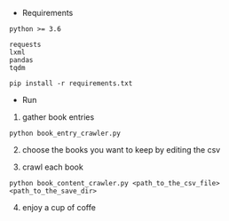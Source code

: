 - Requirements

```
python >= 3.6

requests
lxml
pandas
tqdm
```

```shell
pip install -r requirements.txt
```
- Run

1. gather book entries

```shell
python book_entry_crawler.py
```

2. choose the books you want to keep by editing the csv

3. crawl each book

```shell
python book_content_crawler.py <path_to_the_csv_file> <path_to_the_save_dir>
```

4. enjoy a cup of coffe